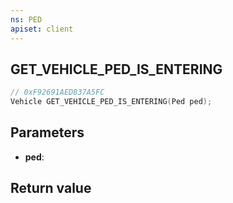 ```yaml
---
ns: PED
apiset: client
---
```

## GET_VEHICLE_PED_IS_ENTERING

```c
// 0xF92691AED837A5FC
Vehicle GET_VEHICLE_PED_IS_ENTERING(Ped ped);
```


## Parameters
* **ped**:

## Return value

